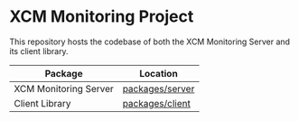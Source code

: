 # XCM Monitoring Project

This repository hosts the codebase of both the XCM Monitoring Server and its client library.

| Package               | Location                                                                                           |
| --------------------- | -------------------------------------------------------------------------------------------------- |
| XCM Monitoring Server | [packages/server](https://github.com/sodazone/xcm-monitoring/blob/main/packages/server/README.md) |
| Client Library        | [packages/client](https://github.com/sodazone/xcm-monitoring/blob/main/packages/client/README.md) |

